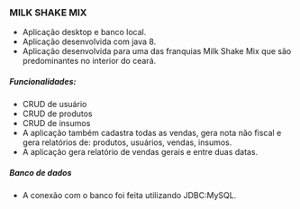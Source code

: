 <h3>MILK SHAKE MIX</h3>

- Aplicação desktop e banco local.
- Aplicação desenvolvida com java 8.
- Aplicação desenvolvida para uma das franquias Milk Shake Mix que são predominantes no interior do ceará.

<h5>Funcionalidades:</h5>

- CRUD de usuário
- CRUD de produtos
- CRUD de insumos
- A aplicação também cadastra todas as vendas, gera nota não fiscal e gera relatórios de: produtos, usuários, vendas, insumos.
- A aplicação gera relatório de vendas gerais e entre duas datas.

<h5>Banco de dados</h5>

- A conexão com o banco foi feita utilizando JDBC:MySQL.
